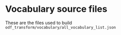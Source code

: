 # Vocabulary source files

These are the files used to build `odf_transform/vocabulary/all_vocabulary_list.json`
